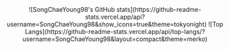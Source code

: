 <div align="center">
  ![SongChaeYoung98's GitHub stats](https://github-readme-stats.vercel.app/api?username=SongChaeYoung98&show_icons=true&theme=tokyonight) 
  ![Top Langs](https://github-readme-stats.vercel.app/api/top-langs/?username=SongChaeYoung98&layout=compact&theme=merko)
</div>

